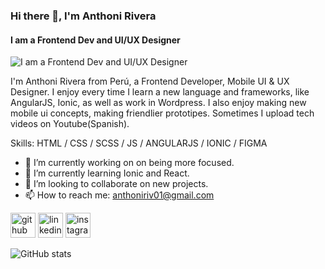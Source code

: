 ### Hi there 👋, I'm Anthoni Rivera
#### I am a Frontend Dev and UI/UX Designer
![I am a Frontend Dev and UI/UX Designer](https://pbs.twimg.com/profile_banners/1702820702/1636339542/1500x500)

I'm Anthoni Rivera from Perú, a Frontend Developer, Mobile UI & UX Designer. I enjoy every time I learn a new language and frameworks, like AngularJS, Ionic, as well as work in Wordpress. I also enjoy making new mobile ui concepts, making friendlier prototipes. Sometimes I upload tech videos on Youtube(Spanish).

Skills: HTML / CSS / SCSS / JS / ANGULARJS / IONIC / FIGMA

- 🔭 I’m currently working on on being more focused. 
- 🌱 I’m currently learning Ionic and React. 
- 👯 I’m looking to collaborate on new projects. 
- 📫 How to reach me: anthoniriv01@gmail.com 


[<img src='https://cdn.jsdelivr.net/npm/simple-icons@3.0.1/icons/github.svg' alt='github' height='40'>](https://github.com/anthoniriv)  [<img src='https://cdn.jsdelivr.net/npm/simple-icons@3.0.1/icons/linkedin.svg' alt='linkedin' height='40'>](https://www.linkedin.com/in/anthoniriv01/)  [<img src='https://cdn.jsdelivr.net/npm/simple-icons@3.0.1/icons/instagram.svg' alt='instagram' height='40'>](https://www.instagram.com/anthoniriv/)  

![GitHub stats](https://github-readme-stats.vercel.app/api?username=anthoniriv&show_icons=true)  
